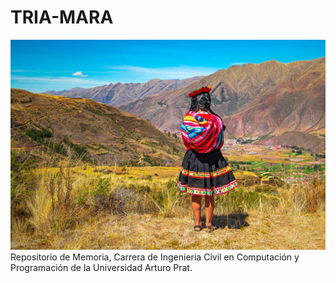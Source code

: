 # TRIA-MARA
![Image of header](Fondo.jpg)
Repositorio de Memoria, Carrera de Ingenieria Civil en Computación y Programación de la Universidad Arturo Prat.
